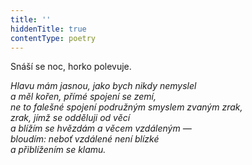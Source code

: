 ```yaml
---
title: ''
hiddenTitle: true
contentType: poetry
---
```


<section>

Snáší se noc, horko polevuje.

_Hlavu mám jasnou, jako bych nikdy nemyslel  
a měl kořen, přímé spojení se zemí,  
ne to falešné spojení podružným smyslem zvaným zrak,  
zrak, jímž se odděluji od věcí  
a blížím se hvězdám a věcem vzdáleným —  
bloudím: neboť vzdálené není blízké  
a přiblížením se klamu._

</section>
